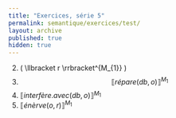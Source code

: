 ```yaml
---
title: "Exercices, série 5"
permalink: semantique/exercices/test/
layout: archive
published: true
hidden: true
---
```



   2. \( \llbracket r \rrbracket^{M_{1}} \)
   3. $$\llbracket répare(db,o) \rrbracket^{M_{1}}$$
   5. $\llbracket interfère.avec(db, o) \rrbracket^{M_{1}}$
   6. $\llbracket énèrve(o, r) \rrbracket^{M_{1}}$

